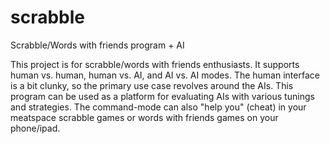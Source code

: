 # scrabble
Scrabble/Words with friends program + AI

This project is for scrabble/words with friends enthusiasts. It supports human vs. human, 
human vs. AI, and AI vs. AI modes. The human interface is a bit clunky, so the primary use 
case revolves around the AIs. This program can be used as a platform for evaluating AIs with
various tunings and strategies. The command-mode can also "help you" (cheat) in your meatspace
scrabble games or words with friends games on your phone/ipad.
